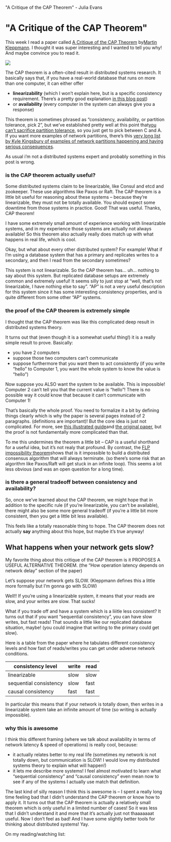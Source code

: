 "A Critique of the CAP Theorem" - Julia Evans

# "A Critique of the CAP Theorem"

This week I read a paper called [A Critique of the CAP Theorem](https://arxiv.org/abs/1509.05393) by[Martin Kleppmann](https://martin.kleppmann.com/). I thought it was super interesting and I wanted to tell you why! And maybe convince you to read it.

[![](../_resources/34f0b0517a5c7f6f8f0a57f54f2ffd43.png)](https://jvns.ca/images/drawings/cap.svg)

The CAP theorem is a often-cited result in distributed systems research. It basically says that, if you have a real-world database that runs on more than one computer, it can either offer

- **linearizability** (which I won’t explain here, but is a specific consistency requirement. There’s a pretty good explanation [in this blog post](https://martin.kleppmann.com/2015/05/11/please-stop-calling-databases-cp-or-ap.html))
- or **availability** (every computer in the system can always give you a response)

This theorem is sometimes phrased as “consistency, availability, or partition tolerance, pick 2”, but we’ve established pretty well at this point that[you can’t sacrifice partition tolerance](https://codahale.com/you-cant-sacrifice-partition-tolerance/), so you just get to pick between C and A. If you want more examples of network partitions, there’s this [very long list by Kyle Kingsbury of examples of network partitions happening and having serious consequences](https://github.com/aphyr/partitions-post).

As usual i’m not a distributed systems expert and probably something in this post is wrong.

### is the CAP theorem actually useful?

Some distributed systems claim to be linearizable, like Consul and etcd and zookeeper. These use algorithms like Paxos or Raft. The CAP theorem is a little bit useful for reasoning about these systems – because they’re linearizable, they must not be totally available. You should expect some downtime from those systems in practice. Good! That was useful. Thanks, CAP theorem!

I have some extremely small amount of experience working with linearizable systems, and in my experience those systems are actually not always available! So this theorem also actually really does match up with what happens in real life, which is cool.

Okay, but what about every other distributed system? For example! What if I’m using a database system that has a primary and replicates writes to a secondary, and then I read from the secondary sometimes?

This system is not linearizable. So the CAP theorem has… uh… nothing to say about this system. But replicated database setups are extremely common and extremely useful! It seems silly to just stop at “well, that’s not linearizable, I have nothing else to say”. “AP” is not a very useful description for this system since it has some interesting consistency properties, and is quite different from some other “AP” systems.

### the proof of the CAP theorem is extremely simple

I thought that the CAP theorem was like this complicated deep result in distributed systems theory.

It turns out that (even though it is a somewhat useful thing!) it is a really simple result to prove. Basically:

- you have 2 computers
- suppose those two computers can’t communicate
- suppose furthermore that you want them to act consistently (if you write “hello” to Computer 1, you want the whole system to know the value is “hello”)

Now suppose you ALSO want the system to be available. This is impossible! Computer 2 can’t tell you that the current value is “hello”! There is no possible way it could know that because it can’t communicate with Computer 1!

That’s basically the whole proof. You need to formalize it a bit by defining things clearly which is why the paper is several pages instead of 2 paragraphs. (definitions are important)! But the core idea is just not complicated. For more, see [this illustrated guide](https://mwhittaker.github.io/2014/08/16/illustrated-proof-cap-theorem/)and [the original paper](http://www.glassbeam.com/sites/all/themes/glassbeam/images/blog/10.1.1.67.6951.pdf), but the proof is not fundamentally more complicated than that.

To me this undermines the theorem a little bit – CAP is a useful shorthand for a useful idea, but it’s not realy that profound. By contrast, the [FLP impossibility theorem](http://the-paper-trail.org/blog/a-brief-tour-of-flp-impossibility/)shows that is it impossible to build a distributed consensus algorithm that will always terminate. (so there’s some risk that an algorithm like Paxos/Raft will get stuck in an infinite loop). This seems a lot less obvious (and was an open question for a long time).

### is there a general tradeoff between consistency and availability?

So, once we’ve learned about the CAP theorem, we might hope that in addition to the specific rule (if you’re linearizable, you can’t be available), there might also be some more general tradeoff (if you’re a little bit more consistent, then you get a little bit less available).

This feels like a totally reasonable thing to hope. The CAP theorem does not actually **say** anything about this hope, but maybe it’s true anyway!

## What happens when your network gets slow?

My favorite thing about this critique of the CAP theorem is it PROPOSES A USEFUL ALTERNATIVE THEOREM. (the “How operation latency depends on network delay” section of the paper)

Let’s suppose your network gets SLOW. (Kleppmann defines this a little more formally but I’m gonna go with SLOW)

Well!! If you’re using a linearizable system, it means that your reads are slow, and your writes are slow. That sucks!

What if you trade off and have a system which is a liiitle less consistent? It turns out that if you want “sequential consistency”, you can have slow writes, but fast reads! That sounds a little like our replicated database situation, maybe! (you could imagine that writing to the primary could get slow).

Here is a table from the paper where he tabulates different consistency levels and how fast of reads/writes you can get under adverse network conditions.

| consistency level | write | read |
| --- | --- | --- |
| linearizable | slow | slow |
| sequential consistency | slow | fast |
| causal consistency | fast | fast |

In particular this means that if your network is totally down, then writes in a linearizable system take an infinite amount of time (so writing is actually impossible).

### why this is awesome

I think this different framing (where we talk about availability in terms of network latency & speed of operations) is really cool, because:

- it actually relates better to my real life (sometimes my network is not totally down, but communication is SLOW! I would love my distributed systems theory to explain what will happen!)
- it lets me describe more systems! I feel almost motivated to learn what “sequential consistency” and “causal consistency” even mean now to see if any of the systems I actually use match that definition.

The last kind of silly reason I think this is awesome is – I spent a really long time feeling bad that I didn’t understand the CAP theorem or know how to apply it. It turns out that the CAP theorem is actually a relatively small theorem which is only useful in a limited number of cases! So it was less that I didn’t understand it and more that it’s actually just not thaaaaaaat useful. Now I don’t feel as bad! And I have some slightly better tools for thinking about distributed systems! Yay.

On my reading/watching list:
